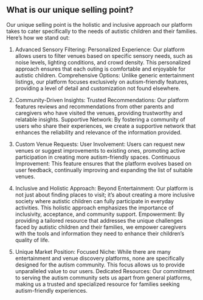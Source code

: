 ## What is our unique selling point?

Our unique selling point is the holistic and inclusive approach our platform takes to cater specifically to the needs of autistic children and their families. Here’s how we stand out:

1. Advanced Sensory Filtering:
Personalized Experience: Our platform allows users to filter venues based on specific sensory needs, such as noise levels, lighting conditions, and crowd density. This personalized approach ensures that each outing is comfortable and enjoyable for autistic children.
Comprehensive Options: Unlike generic entertainment listings, our platform focuses exclusively on autism-friendly features, providing a level of detail and customization not found elsewhere.

2. Community-Driven Insights:
Trusted Recommendations: Our platform features reviews and recommendations from other parents and caregivers who have visited the venues, providing trustworthy and relatable insights.
Supportive Network: By fostering a community of users who share their experiences, we create a supportive network that enhances the reliability and relevance of the information provided.

3. Custom Venue Requests:
User Involvement: Users can request new venues or suggest improvements to existing ones, promoting active participation in creating more autism-friendly spaces.
Continuous Improvement: This feature ensures that the platform evolves based on user feedback, continually improving and expanding the list of suitable venues.

4. Inclusive and Holistic Approach:
Beyond Entertainment: Our platform is not just about finding places to visit; it’s about creating a more inclusive society where autistic children can fully participate in everyday activities. This holistic approach emphasizes the importance of inclusivity, acceptance, and community support.
Empowerment: By providing a tailored resource that addresses the unique challenges faced by autistic children and their families, we empower caregivers with the tools and information they need to enhance their children’s quality of life.

5. Unique Market Position:
Focused Niche: While there are many entertainment and venue discovery platforms, none are specifically designed for the autism community. This focus allows us to provide unparalleled value to our users.
Dedicated Resources: Our commitment to serving the autism community sets us apart from general platforms, making us a trusted and specialized resource for families seeking autism-friendly experiences.